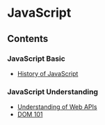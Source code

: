 # JavaScript

## Contents

### JavaScript Basic

- [History of JavaScript](https://github.com/solarsdev/TIL/blob/master/JavaScript/history_of_javascript.md)

### JavaScript Understanding

- [Understanding of Web APIs](https://github.com/solarsdev/TIL/blob/master/JavaScript/understanding_of_webapis.md)
- [DOM 101](https://github.com/solarsdev/TIL/blob/master/JavaScript/about_dom.md)

